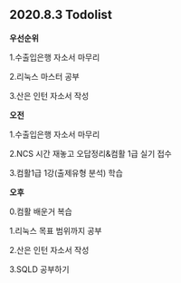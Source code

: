 ## 2020.8.3 Todolist



**우선순위**

1.수출입은행 자소서 마무리

2.리눅스 마스터 공부

3.산은 인턴 자소서 작성



**오전**

1.수출입은행 자소서 마무리 

2.NCS 시간 재놓고 오답정리&컴활 1급 실기 접수

3.컴활1급 1강(출제유형 분석) 학습



**오후**

0.컴활 배운거 복습

1.리눅스 목표 범위까지 공부

2.산은 인턴 자소서 작성

3.SQLD 공부하기